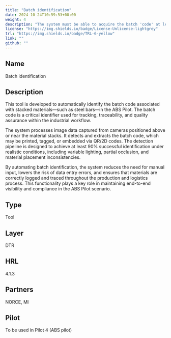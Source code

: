 ```yaml
---
title: "Batch identification"
date: 2024-10-24T10:59:53+00:00
weight: 4
description: "The system must be able to acquire the batch 'code' at least in the 90% of cases (ABS Pilot)"
license: "https://img.shields.io/badge/License-Unlicense-lightgrey"
trl: "https://img.shields.io/badge/TRL-6-yellow"
link: ""
github: ""
---
```


## Name
Batch identification

## Description
This tool is developed to automatically identify the batch code associated with stacked materials—such as steel bars—in the ABS Pilot. The batch code is a critical identifier used for tracking, traceability, and quality assurance within the industrial workflow.

The system processes image data captured from cameras positioned above or near the material stacks. It detects and extracts the batch code, which may be printed, tagged, or embedded via QR/2D codes. The detection pipeline is designed to achieve at least 90% successful identification under realistic conditions, including variable lighting, partial occlusion, and material placement inconsistencies.

By automating batch identification, the system reduces the need for manual input, lowers the risk of data entry errors, and ensures that materials are correctly logged and traced throughout the production and logistics process. This functionality plays a key role in maintaining end-to-end visibility and compliance in the ABS Pilot scenario.

## Type
Tool

## Layer
DTR

## HRL
4.1.3

## Partners
NORCE, MI

## Pilot
To be used in Pilot 4 (ABS pilot)
